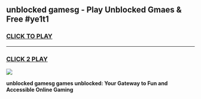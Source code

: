 
## unblocked gamesg - Play Unblocked Gmaes & Free #ye1t1
<h3>
<a href="https://news.freeplayer.one?title=unblocked_gamesg&ref=24F">CLICK TO PLAY</a></h3>
<hr>

<h3>
<a href="https://news.freeplayer.one?title=unblocked_gamesg&ref=24F">CLICK 2 PLAY</a>
  
</h3>

<a href="https://news.freeplayer.one?title=unblocked_gamesg&ref=24F/"><img src="https://clearcache.store/games.png"></a>


**unblocked gamesg games unblocked: Your Gateway to Fun and Accessible Online Gaming**
